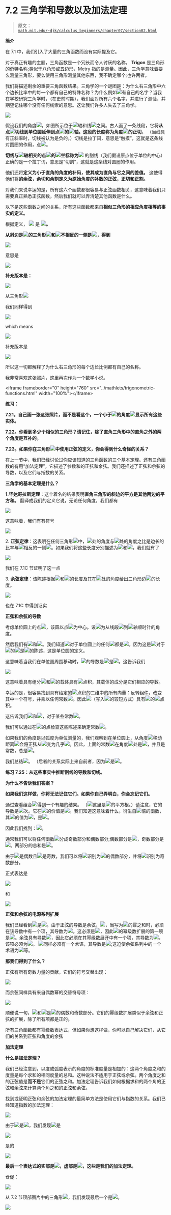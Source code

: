 # 7.2 三角学和导数以及加法定理

> 原文： [`math.mit.edu/~djk/calculus_beginners/chapter07/section02.html`](http://math.mit.edu/~djk/calculus_beginners/chapter07/section02.html)

**简介**

在 7.1 中，我们引入了大量的三角函数而没有实际提及它。

对于真正有趣的主题，三角函数是一个冗长而令人讨厌的名称。 **Trigon** 是三角形的奇特名称;类似于八角形或五边形，Metry 指的是测量。因此，三角学意味着要么测量三角形，要么使用三角形测量其他东西，我不确定哪个;也许两者。

我们将描述剩余的重要三角函数结果。三角学的一个谜团是：为什么右三角形中六个边长比率中的每一个都有自己的特殊名称？为什么例如![](img/tex-00be57a1b0c6b690ec6e517043ea3151.gif)有自己的名字？当我在学校研究三角学时，（在史前时期），我们面对所有六个名字，并进行了测验，并期望记住哪个没有任何线索的意思。这让我们许多人失去了三角学。

![](img/48bb7f3f03213d5c823dac4a8e3a22c2.jpg)

假设我们的角度![](img/tex-61a74be60d291cc4678ab46cc1cdaf91.gif)，如图所示位于![](img/tex-9dd4e461268c8034f5c8564e155c67a6.gif)轴和线![](img/tex-0240f4008ea7945e578af97e36bce6ef.gif)之间。古人画了一条线段，它将**从点![](img/tex-9d5ed678fe57bcca610140957afab571.gif)切线到单位圆延伸到点![](img/tex-0d61f8370cad1d412f80b84d143e1257.gif)的![](img/tex-9dd4e461268c8034f5c8564e155c67a6.gif)轴。这段的长度称为角度![](img/tex-2554a2bb846cffd697389e5dc8912759.gif)的正切**。 （当线具有正斜率时，切线被认为是负的。）切线是拉丁词，意思是“触摸”，这就是这条线对圆圈的作用，点![](img/tex-9d5ed678fe57bcca610140957afab571.gif)。

**切线与![](img/tex-9dd4e461268c8034f5c8564e155c67a6.gif)轴相交的点![](img/tex-7fc56270e7a70fa81a5935b72eacbe29.gif)的![](img/tex-9dd4e461268c8034f5c8564e155c67a6.gif)坐标称为![](img/tex-2554a2bb846cffd697389e5dc8912759.gif)** 的割线（我们假设原点位于单位的中心）正确的是一个拉丁词，意思是“切割”，这就是这条线对圆圈的作用。

他们还将**定义为小于直角的角度的补码，使其成为直角与它之间的差值。** 这使得他们将**的余弦，余切和余割定义为原始角度的补数的正弦，正切和正割。**

对我们来说幸运的是，所有这六个函数都很容易与正弦函数相关，这意味着我们只需要真正熟悉正弦函数，然后我们就可以弄清楚其他函数是什么。

以下是这些函数之间的关系，所有这些函数都来自**相似三角形的相应角度相等的事实的定义。**

根据定义， **![](img/tex-9ef5a4beedb5a8e632990a9dadccda30.gif)** 是 **![](img/tex-335c6a21a8752ac36eaf695588698ecc.gif)。**

**从斜边是![](img/tex-ecc5a7389202334f21d7dfeb27956065.gif)的三角形![](img/tex-8539ef1fba74a70f5a77fcc3f25c1659.gif)和![](img/tex-2554a2bb846cffd697389e5dc8912759.gif)不相反的一侧是![](img/tex-4efb95c106bd083f57a6b473793b3f04.gif)，得到**

**![](img/tex-4d463c552965608842016f0948b009c5.gif)**

意思是

**![](img/tex-0fabbbd84d402820060235650590763c.gif)**

**补充版本是：**

**![](img/tex-83874355a35e57fe892999d2ca87e280.gif)**

从三角形![](img/tex-0aa1f1ad9b52df576d1f168ed93282f3.gif)

我们同样得到

**![](img/tex-496ff49af782dd3887b59b36671f9de7.gif)**

which means

**![](img/tex-ebef5d1f823f342f30d4b3f2a4261936.gif)**

补充版本是

**![](img/tex-efdc20b2b25c97ef6b0b7f64052ab3c9.gif)**

所以这一切都解释了为什么右三角形的每个边长比例都有自己的名称。

我非常喜欢这张照片，这里再次作为一个数学小说。

&lt;iframe frameborder="0" height="760" src="../mathlets/trigonometric-functions.html" width="100%"&gt;&lt;/iframe&gt;

**练习：**

**7.21。自己画一张这张照片，而不是看这个，一个小于![](img/tex-4dac25bca00f0be7f027fca9a002d0ad.gif)的角度![](img/tex-2554a2bb846cffd697389e5dc8912759.gif)显示所有这些实体。**

**7.22。你看到多少个相似的三角形？请记住，除了直角三角形中的直角之外的两个角度是互补的。**

**7.23。如果你在三角形![](img/tex-ebac57cbcc1da5ae9535b381304ac35c.gif)中使用正弦的定义，你会得到什么奇怪的关系？**

在上一节中，我们已经讨论过你应该知道的三角函数的三个基本定理。还有三角函数的有用“加法定理”，它描述了参数和的正弦和余弦。我们还描述了正弦和余弦的导数，以及它们与指数的关系。

**三角学的基本定理是什么？**

**1.毕达哥拉斯定理**：这个着名的结果表明**直角三角形的斜边的平方是其他两边的平方和。** 翻译成我们的定义它说，无论任何角度，我们都有

![](img/tex-5e14c1cdacef6146e43524fe2817e04b.gif)

这意味着，我们有有符号

![](img/tex-45c4abe71761d9489dc281169de60a67.gif)

2\. **正弦定律**：这表明在任何三角形![](img/tex-902fbdd2b1df0c4f70b4a5d23525e932.gif)中，![](img/tex-7fc56270e7a70fa81a5935b72eacbe29.gif)处的角度与![](img/tex-9d5ed678fe57bcca610140957afab571.gif)处的角度之比是边长的比率与![](img/tex-9d5ed678fe57bcca610140957afab571.gif)相反的一侧![](img/tex-7fc56270e7a70fa81a5935b72eacbe29.gif)。如果我们将这些长度分别描述为![](img/tex-43d3f31fdb61fef6eb9693d8f2e2a4a0.gif)和![](img/tex-2c1185fa81d9de2395901f6a55ecc107.gif)，我们就有了

![](img/tex-df2af41957e6a354ed73579197dda8a4.gif)

我们在 7.1C 节证明了这一点

3\. **余弦定律**：该陈述根据![](img/tex-b86fc6b051f63d73de262d4c34e3a0a9.gif)和![](img/tex-4144e097d2fa7a491cec2a7a4322f2bc.gif)的长度及其在![](img/tex-7fc56270e7a70fa81a5935b72eacbe29.gif)处的角度给出三角形边![](img/tex-f85b7b377112c272bc87f3e73f10508d.gif)的长度。

**![](img/tex-e61aa918edfbd95d11620930cd060855.gif)**

也在 7.1C 中得到证实

**正弦和余弦的导数**

考虑单位圆上的点![](img/tex-44c29edb103a2872f519ad0c9a0fdaaa.gif)，该圆以点![](img/tex-0d61f8370cad1d412f80b84d143e1257.gif)为中心。设![](img/tex-2554a2bb846cffd697389e5dc8912759.gif)为从线段![](img/tex-b78cc6909042016daaa04d83bac97e90.gif)到![](img/tex-9dd4e461268c8034f5c8564e155c67a6.gif)轴顺时针的角度。

然后我们有![](img/tex-03e9d588acff06de769e9d810c61c133.gif)和![](img/tex-b55629494924ce4943367eb12cd3fb68.gif)。我们知道![](img/tex-ffcd5dcba905edb2a823941885cb24bc.gif)对于单位圆上的任何![](img/tex-44c29edb103a2872f519ad0c9a0fdaaa.gif)都是![](img/tex-c4ca4238a0b923820dcc509a6f75849b.gif)，因为这是![](img/tex-ae18f520703656d100ae9049e756abff.gif)对于![](img/tex-44c29edb103a2872f519ad0c9a0fdaaa.gif)的![](img/tex-ae18f520703656d100ae9049e756abff.gif)是![](img/tex-c4ca4238a0b923820dcc509a6f75849b.gif)的陈述，这是单位圆的定义。

这意味着当我们在单位圆周围移动时，![](img/tex-ffcd5dcba905edb2a823941885cb24bc.gif)的导数是![](img/tex-cfcd208495d565ef66e7dff9f98764da.gif)是![](img/tex-cfcd208495d565ef66e7dff9f98764da.gif)。这告诉我们

![](img/tex-449bfb24a51e0cd33d84cf124f507d72.gif)

这意味着具有组分![](img/tex-9ef5a4beedb5a8e632990a9dadccda30.gif)和![](img/tex-a6c1c66d77faac81541d49d3bba6b93e.gif)的载体具有![](img/tex-cfcd208495d565ef66e7dff9f98764da.gif)点积，其载体的成分是它们相应的导数。

幸运的是，很容易找到具有给定的![](img/tex-cfcd208495d565ef66e7dff9f98764da.gif)点积的二维中的所有向量：反转组件，改变其中一个符号，并乘以任何常数![](img/tex-4a8a08f09d37b73795649038408b5f33.gif)。因此![](img/tex-2d05e1f15387f87456155cd96cc06235.gif)（写入![](img/tex-a2ce4da5726332d6f894194def59be45.gif)的较短方式）具有![](img/tex-cfcd208495d565ef66e7dff9f98764da.gif)的![](img/tex-cfcd208495d565ef66e7dff9f98764da.gif)点积。

这告诉我们![](img/tex-a95012d806be973346ebd8d4bdb4fc81.gif)和![](img/tex-629f14a586df7bc611abf495a8e6899c.gif)，对于某些常数![](img/tex-4a8a08f09d37b73795649038408b5f33.gif)。

我们可以通过在![](img/tex-7bc661a80c761d3325a18363117f4657.gif)的点检查这些陈述来确定常数![](img/tex-4a8a08f09d37b73795649038408b5f33.gif)。

如果我们的角度是以弧度为单位测量的，我们观察到在单位圆上，从角度![](img/tex-cfcd208495d565ef66e7dff9f98764da.gif)移动距离![](img/tex-04f2d0c9d8a349b628f6ca11b3fbf3f4.gif)会将正弦从![](img/tex-cfcd208495d565ef66e7dff9f98764da.gif)变为几乎![](img/tex-4fc36a43689be4bac905a111742fbac4.gif)。因此，上面的常数![](img/tex-4a8a08f09d37b73795649038408b5f33.gif)在角度![](img/tex-cfcd208495d565ef66e7dff9f98764da.gif)处是![](img/tex-c4ca4238a0b923820dcc509a6f75849b.gif)，并且是常数，总是![](img/tex-c4ca4238a0b923820dcc509a6f75849b.gif)。

我们总结![](img/tex-6ec3ef8c129360cafb2553752210b451.gif)。 （后者的关系实际上来自前者，因为![](img/tex-9ef5a4beedb5a8e632990a9dadccda30.gif)是![](img/tex-0ce548ed6420835aee3edded67b718d6.gif)。

**练习 7.25：从这些事实中推断割线的导数和切线。**

**为什么不告诉我们答案？**

**如果我们这样做，你将无法记住它们。如果你自己弄明白，你会忘记它们。**

通过查看组合![](img/tex-87d37639e5405ab58200e423a5eec7da.gif)得到一个有趣的结果。 （![](img/tex-865c0c0b4ab0e063e5caa3387c1a8741.gif)这里是![](img/tex-6bb61e3b7bce0931da574d19d1d82c88.gif)的平方根。）请注意，它的导数是![](img/tex-865c0c0b4ab0e063e5caa3387c1a8741.gif)次。它在![](img/tex-3dad28281778d5ef4b7a78c7bc7a6b09.gif)的价值是![](img/tex-c4ca4238a0b923820dcc509a6f75849b.gif)。我们知道这意味着什么。衍生自![](img/tex-7694f4a66316e53c8cdd9d9954bd611d.gif)倍的函数，其![](img/tex-3dad28281778d5ef4b7a78c7bc7a6b09.gif)的值为![](img/tex-c4ca4238a0b923820dcc509a6f75849b.gif)，是![](img/tex-2c3896410f01b9b44d235763e72f39aa.gif)。

因此我们找到：![](img/tex-23759a606b6aa6b3bfa400c60fb2f54d.gif)。

通常我们可以将任何函数![](img/tex-8fa14cdd754f91cc6554c9e71929cce7.gif)分成奇数部分和偶数部分;偶数部分是![](img/tex-21247109ff97613873020a42db49cce0.gif)，奇数部分是![](img/tex-fb71d40883cd91c59c78d78dccf5d126.gif)。两部分的总和是![](img/tex-50bbd36e1fd2333108437a2ca378be62.gif)。

由于![](img/tex-96eb9bf5314b593783ee57983efbed9d.gif)是偶数且![](img/tex-cdba58911c590ced3e2435dfa39f6873.gif)是奇数，我们可以将![](img/tex-96eb9bf5314b593783ee57983efbed9d.gif)识别为![](img/tex-e47e7f95fb832399707222053e5e23d8.gif)的偶数部分，并将![](img/tex-f251480c9fe4c8715cd98b949b6833c7.gif)识别为奇数部分。

正式表达是

**![](img/tex-a2c99125f358dacaecd8f8e765882be5.gif)**

和

**![](img/tex-1a7915ed1323679af340e9faf99bd1f0.gif)**

**正弦和余弦的电源系列扩展**

我们已经看到![](img/tex-5bbb3e1a8fe02d91c70aa7ce860cffbc.gif)是![](img/tex-c4ca4238a0b923820dcc509a6f75849b.gif)。由于正弦的导数是余弦，![](img/tex-cdba58911c590ced3e2435dfa39f6873.gif)，当写为![](img/tex-9dd4e461268c8034f5c8564e155c67a6.gif)的幂之和时，必须在该导数中有一个项，其导数为![](img/tex-c4ca4238a0b923820dcc509a6f75849b.gif)。这必须是![](img/tex-9dd4e461268c8034f5c8564e155c67a6.gif)，因此![](img/tex-cdba58911c590ced3e2435dfa39f6873.gif)的幂级数扩展的第一项是![](img/tex-9dd4e461268c8034f5c8564e155c67a6.gif)。余弦具有导数![](img/tex-7abed5eafabc365c704e4189663f0867.gif)，因此它必须在其幂级数展开中有一个项，其导数为![](img/tex-d25c186e3f3096a9ff4a918f7b3141d4.gif)，该项必须为![](img/tex-9ac001dd74151f1683c749a8fc75ce6f.gif)。 ![](img/tex-cdba58911c590ced3e2435dfa39f6873.gif)同样必须有一个术语，其导数是![](img/tex-090ea2f6e90dc473211bfba3b16387e4.gif);这迫使余弦系列中的一个术语为![](img/tex-1fc943c77851ab30094f8dfcd392f799.gif)等。

**那我们得到了什么？**

正弦有所有奇数力量的贡献，它们的符号交替出现：

**![](img/tex-f3f583f53d480551a4beb0d57ed06697.gif)**

而余弦同样具有来自偶数幂的交替符号项：

**![](img/tex-6b100081714be317af2638a62750cc17.gif)**

顺便说一句，![](img/tex-459296b2f64630c96a76eac9a70343b7.gif)和![](img/tex-4ce329f2b1214adc7ee087f3fde40f46.gif)是![](img/tex-f816c6890016193bb7c1429c6dfa7460.gif)的偶数和奇数部分。它们的幂级数扩展类似于余弦和正弦的扩展，除了所有项都是正的。

所有三角函数都有幂级数表达式，但如果你想这样做，你可以自己解决它们，从它们的关系到正弦和角度的余弦

**加法定理**

**什么是加法定理？**

我们已经注意到，以度或弧度表示的角度的标准度量是相加的：这两个角度之和的度量是每个求和的相同度量的总和。这种说法不适用于正弦或余弦。两个角度之和的正弦值是**而不是**它们的正弦之和。加法定理告诉我们如何根据求和的两个角的正弦和余弦来计算两个角之和的正弦和余弦。

找到或证明正弦和余弦的加法定理的最简单方法是使用它们与指数的关系。我们已经知道指数的加法定理：

**![](img/tex-48c91b1977cd58c77142e8508e0adbea.gif)**

由于![](img/tex-e47e7f95fb832399707222053e5e23d8.gif)是![](img/tex-f3a1c937fb7edbabe1d211f809a1c787.gif)，我们发现![](img/tex-86fe10a4cf81f959f1b80267c371fd22.gif)是

![](img/tex-93e90429f765489a1567121e6e1b3b0b.gif)

是的

**![](img/tex-77e57ed9400d2dbafafdba9950b667a6.gif)**

**最后一个表达式的实部是![](img/tex-9ad36817cfebf4adbe0ff9242f8de709.gif)，虚部是![](img/tex-2b193c21976478162e25107ff9d6d603.gif)，这些是我们的加法定理。**

仓促：

![](img/tex-8a6a9024731ec499fec471ba72af4644.gif)

从 7.2 节顶部图片中的三角形![](img/tex-c5878c0c0199e57e3e999f7dc4add33f.gif)，我们发现最后一个是![](img/tex-16eb62d7b09f3e61d4148a22726a6e6d.gif)。

![](img/tex-655db1245371180c1c75e26c9f47b503.gif)